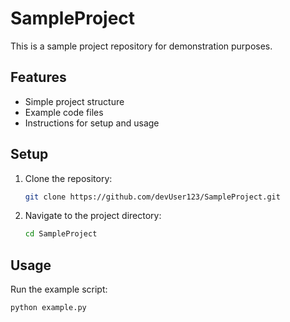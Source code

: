 # SampleProject

This is a sample project repository for demonstration purposes.

## Features

- Simple project structure
- Example code files
- Instructions for setup and usage

## Setup

1. Clone the repository:
    ```sh
    git clone https://github.com/devUser123/SampleProject.git
    ```
2. Navigate to the project directory:
    ```sh
    cd SampleProject
    ```

## Usage

Run the example script:
```sh
python example.py
